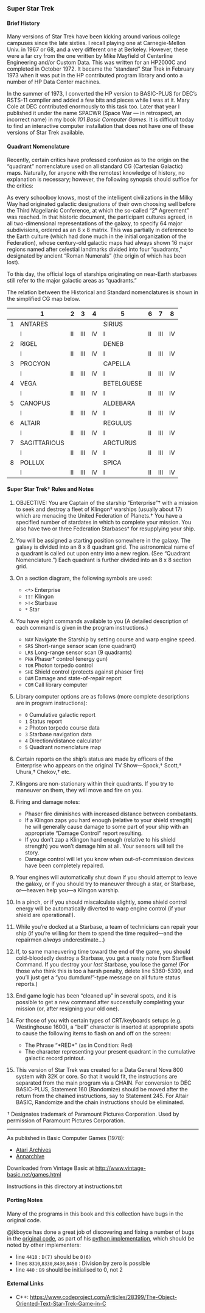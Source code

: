 ### Super Star Trek

#### Brief History
Many versions of Star Trek have been kicking around various college campuses since the late sixties. I recall playing one at Carnegie-Mellon Univ. in 1967 or 68, and a very different one at Berkeley. However, these were a far cry from the one written by Mike Mayfield of Centerline Engineering and/or Custom Data. This was written for an HP2000C and completed in October 1972. It became the “standard” Star Trek in February 1973 when it was put in the HP contributed program library and onto a number of HP Data Center machines.

In the summer of 1973, I converted the HP version to BASIC-PLUS for DEC’s RSTS-11 compiler and added a few bits and pieces while I was at it. Mary Cole at DEC contributed enormously to this task too. Later that year I published it under the name SPACWR (Space War — in retrospect, an incorrect name) in my book _101 Basic Computer Games_. It is difficult today to find an interactive computer installation that does not have one of these versions of Star Trek available.

#### Quadrant Nomenclature
Recently, certain critics have professed confusion as to the origin on the “quadrant” nomenclature used on all standard CG (Cartesian Galactic) maps. Naturally, for anyone with the remotest knowledge of history, no explanation is necessary; however, the following synopsis should suffice for the critics:

As every schoolboy knows, most of the intelligent civilizations in the Milky Way had originated galactic designations of their own choosing well before the Third Magellanic Conference, at which the so-called “2⁶ Agreement” was reached. In that historic document, the participant cultures agreed, in all two-dimensional representations of the galaxy, to specify 64 major subdivisions, ordered as an 8 x 8 matrix. This was partially in deference to the Earth culture (which had done much in the initial organization of the Federation), whose century-old galactic maps had always shown 16 major regions named after celestial landmarks divided into four “quadrants,” designated by ancient “Roman Numerals” (the origin of which has been lost).

To this day, the official logs of starships originating on near-Earth starbases still refer to the major galactic areas as “quadrants.”

The relation between the Historical and Standard nomenclatures is shown in the simplified CG map below.

|   | 1            | 2  | 3   | 4  | 5          | 6  | 7   | 8  |
|---|--------------|----|-----|----|------------|----|-----|----|
| 1 |    ANTARES   |    |     |    |   SIRIUS   |    |     |    |
|   | I            | II | III | IV | I          | II | III | IV |
| 2 |     RIGEL    |    |     |    |    DENEB   |    |     |    |
|   | I            | II | III | IV | I          | II | III | IV |
| 3 |    PROCYON   |    |     |    |   CAPELLA  |    |     |    |
|   | I            | II | III | IV | I          | II | III | IV |
| 4 | VEGA         |    |     |    | BETELGUESE |    |     |    |
|   | I            | II | III | IV | I          | II | III | IV |
| 5 |    CANOPUS   |    |     |    |  ALDEBARA  |    |     |    |
|   | I            | II | III | IV | I          | II | III | IV |
| 6 |    ALTAIR    |    |     |    |   REGULUS  |    |     |    |
|   | I            | II | III | IV | I          | II | III | IV |
| 7 | SAGITTARIOUS |    |     |    |  ARCTURUS  |    |     |    |
|   | I            | II | III | IV | I          | II | III | IV |
| 8 |    POLLUX    |    |     |    |    SPICA   |    |     |    |
|   | I            | II | III | IV | I          | II | III | IV |

#### Super Star Trek† Rules and Notes
1. OBJECTIVE: You are Captain of the starship “Enterprise”† with a mission to seek and destroy a fleet of Klingon† warships (usually about 17) which are menacing the United Federation of Planets.† You have a specified number of stardates in which to complete your mission. You also have two or three Federation Starbases† for resupplying your ship.

2. You will be assigned a starting position somewhere in the galaxy. The galaxy is divided into an 8 x 8 quadrant grid. The astronomical name of a quadrant is called out upon entry into a new region. (See “Quadrant Nomenclature.”) Each quadrant is further divided into an 8 x 8 section grid.

3. On a section diagram, the following symbols are used:
    - `<*>` Enterprise
    - `†††` Klingon
    - `>!<` Starbase
    - `*`   Star

4. You have eight commands available to you (A detailed description of each command is given in the program instructions.)
    - `NAV` Navigate the Starship by setting course and warp engine speed.
    - `SRS` Short-range sensor scan (one quadrant)
    - `LRS` Long-range sensor scan (9 quadrants)
    - `PHA` Phaser† control (energy gun)
    - `TOR` Photon torpedo control
    - `SHE` Shield control (protects against phaser fire)
    - `DAM` Damage and state-of-repair report
    - `COM` Call library computer

5. Library computer options are as follows (more complete descriptions are in program instructions):
    - `0` Cumulative galactic report
    - `1` Status report
    - `2` Photon torpedo course data
    - `3` Starbase navigation data
    - `4` Direction/distance calculator
    - `5` Quadrant nomenclature map

6. Certain reports on the ship’s status are made by officers of the Enterprise who appears on the original TV Show—Spock,† Scott,† Uhura,† Chekov,† etc.

7. Klingons are non-stationary within their quadrants. If you try to maneuver on them, they will move and fire on you.

8. Firing and damage notes:
    - Phaser fire diminishes with increased distance between combatants.
    - If a Klingon zaps you hard enough (relative to your shield strength) he will generally cause damage to some part of your ship with an appropriate “Damage Control” report resulting.
    - If you don’t zap a Klingon hard enough (relative to his shield strength) you won’t damage him at all. Your sensors will tell the story.
    - Damage control will let you know when out-of-commission devices have been completely repaired.

9. Your engines will automatically shut down if you should attempt to leave the galaxy, or if you should try to maneuver through a star, or Starbase, or—heaven help you—a Klingon warship.

10. In a pinch, or if you should miscalculate slightly, some shield control energy will be automatically diverted to warp engine control (if your shield are operational!).

11. While you’re docked at a Starbase, a team of technicians can repair your ship (if you’re willing for them to spend the time required—and the repairmen _always_ underestimate…)

12. If, to same maneuvering time toward the end of the game, you should cold-bloodedly destroy a Starbase, you get a nasty note from Starfleet Command. If you destroy your _last_ Starbase, you lose the game! (For those who think this is too a harsh penalty, delete line 5360-5390, and you’ll just get a “you dumdum!”-type message on all future status reports.)

13. End game logic has been “cleaned up” in several spots, and it is possible to get a new command after successfully completing your mission (or, after resigning your old one).

14. For those of you with certain types of CRT/keyboards setups (e.g. Westinghouse 1600), a “bell” character is inserted at appropriate spots to cause the following items to flash on and off on the screen:
    - The Phrase “\*RED\*” (as in Condition: Red)
    - The character representing your present quadrant in the cumulative galactic record printout.

15. This version of Star Trek was created for a Data General Nova 800 system with 32K or core. So that it would fit, the instructions are separated from the main program via a CHAIN. For conversion to DEC BASIC-PLUS, Statement 160 (Randomize) should be moved after the return from the chained instructions, say to Statement 245. For Altair BASIC, Randomize and the chain instructions should be eliminated.

† Designates trademark of Paramount Pictures Corporation. Used by permission of Paramount Pictures Corporation.

---

As published in Basic Computer Games (1978):
- [Atari Archives](https://www.atariarchives.org/basicgames/showpage.php?page=157)
- [Annarchive](https://annarchive.com/files/Basic_Computer_Games_Microcomputer_Edition.pdf#page=172)

Downloaded from Vintage Basic at
http://www.vintage-basic.net/games.html

Instructions in this directory at
instructions.txt

#### Porting Notes

Many of the programs in this book and this collection have bugs in the original code.

@jkboyce has done a great job of discovering and fixing a number of bugs in the [original code](superstartrek.bas), as part of his [python implementation](python/superstartrek.py), which should be noted by other implementers:

- line `4410` : `D(7)` should be `D(6)`
- lines `8310`,`8330`,`8430`,`8450` : Division by zero is possible
- line `440` : `B9` should be initialised to 0, not 2

#### External Links
 - C++: https://www.codeproject.com/Articles/28399/The-Object-Oriented-Text-Star-Trek-Game-in-C
